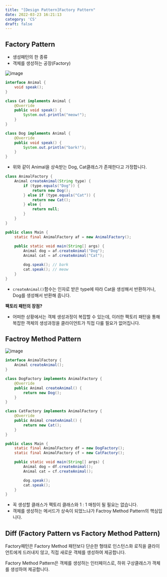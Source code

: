 ```yaml
---
title: "[Design Pattern]Factory Pattern"
date: 2022-03-23 16:21:13
category: 'CS'
draft: false
---
```


## Factory Pattern

- 생성패턴의 한 종류
- 객체를 생성하는 공장(Factory)


![image](https://user-images.githubusercontent.com/28651727/159618220-e98ea740-4d8a-41ea-b5da-cc72b36f1ef0.png)

```java
interface Animal {
    void speak();
}

class Cat implements Animal {
    @Override
    public void speak() {
        System.out.println("meow!");
    }
}

class Dog implements Animal {
    @Override
    public void speak() {
        System.out.println("bark!");
    }
}
```

- 위와 같이 Animal을 상속받는 Dog, Cat클래스가 존재한다고 가정합니다.


```java
class AnimalFactory {
    Animal createAnimal(String type) {
        if (type.equals("Dog")) {
            return new Dog();
        } else if (type.equals("Cat")) {
            return new Cat();
        } else {
            return null;
        }
    }
}

public class Main {
    static final AnimalFactory af = new AnimalFactory();
    
    public static void main(String[] args) {
        Animal dog = af.createAnimal("Dog");
        Animal cat = af.createAnimal("Cat");

        dog.speak(); // bark
        cat.speak(); // meow
    }
}
```

- `createAnimal()`함수는 인자로 받은 type에 따라 Cat을 생성해서 반환하거나, Dog를 생성해서 반환해 줍니다.

**팩토리 패턴의 장점?**

- 어떠한 상황에서는 객체 생성과정이 복잡할 수 있는데, 이러한 팩토리 패턴을 통해 복잡한 객체의 생성과정을 클라이언트가 직접 다룰 필요가 없어집니다.


## Factroy Method Pattern

![image](https://user-images.githubusercontent.com/28651727/159606063-7023f91a-7ffc-493c-8a27-5d8c821547b8.png)


```java
interface AnimalFactory {
    Animal createAnimal();
}

class DogFactory implements AnimalFactory {
    @Override
    public Animal createAnimal() {
        return new Dog();
    }
}

class CatFactory implements AnimalFactory {
    @Override
    public Animal createAnimal() {
        return new Cat();
    }
}

public class Main {
    static final AnimalFactory df = new DogFactory();
    static final AnimalFactory cf = new CatFactory();

    public static void main(String[] args) {
        Animal dog = df.createAnimal();
        Animal cat = cf.createAnimal();

        dog.speak();
        cat.speak();
    }
}
```

- 꼭 생성할 클래스가 팩토리 클래스와 1 : 1 매칭이 될 필요는 없습니다.
- 객체를 생성하는 메서드가 상속이 되었느냐가 Factroy Method Pattern의 핵심입니다.

## Diff (Factory Pattern vs Factory Method Pattern)

Factory패턴은 Factory Method 패턴보다 단순한 형태로 인스턴스화 로직을 클라이언트에게 드러내지 않고, 직접 새로운 객체를 생성하여 제공합니다. 

Factory Method Pattern은 객체를 생성하는 인터페이스로, 하위 구상클래스가 객체를 생성하여 제공합니다.